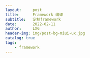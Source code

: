 ```yaml
---
layout:     post
title:      Framework 编译
subtitle:   定制framework
date:       2022-02-11
author:     LXG
header-img: img/post-bg-miui-ux.jpg
catalog: true
tags:
    - framework
---
```



